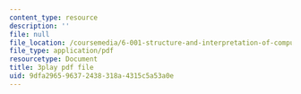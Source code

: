 ```yaml
---
content_type: resource
description: ''
file: null
file_location: /coursemedia/6-001-structure-and-interpretation-of-computer-programs-spring-2005/9dfa296596372438318a4315c5a53a0e_TqO6V3qR9Ws.pdf
file_type: application/pdf
resourcetype: Document
title: 3play pdf file
uid: 9dfa2965-9637-2438-318a-4315c5a53a0e
---
```

